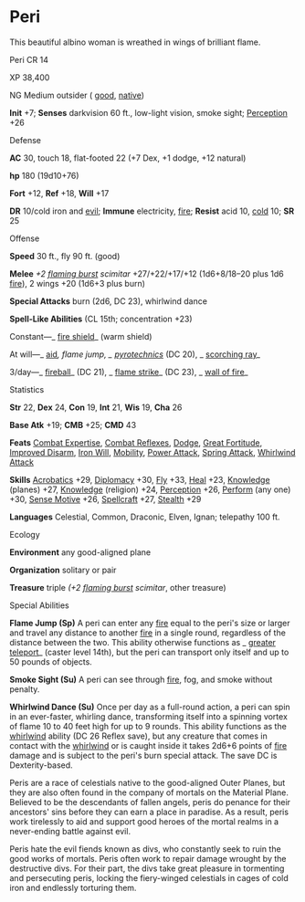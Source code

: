 # Peri

This beautiful albino woman is wreathed in wings of brilliant flame.

Peri CR 14

XP 38,400

NG Medium outsider ( [good](monsters/creatureTypes#_good-subtype), [native](monsters/creatureTypes#_native-subtype))

**Init** +7; **Senses** darkvision 60 ft., low-light vision, smoke sight; [Perception](skills/perception#_perception) +26

Defense

**AC** 30, touch 18, flat-footed 22 (+7 Dex, +1 dodge, +12 natural)

**hp** 180 (19d10+76)

**Fort** +12, **Ref** +18, **Will** +17

**DR** 10/cold iron and [evil](monsters/creatureTypes#_evil-subtype); **Immune** electricity, [fire](monsters/creatureTypes#_fire-subtype); **Resist** acid 10, [cold](monsters/creatureTypes#_cold-subtype) 10; **SR** 25

Offense

**Speed** 30 ft., fly 90 ft. (good)

**Melee** _+2 [flaming burst](magicItems/weapons#_weapons-flaming-burst) scimitar_ +27/+22/+17/+12 (1d6+8/18–20 plus 1d6 [fire](monsters/creatureTypes#_fire-subtype)), 2 wings +20 (1d6+3 plus burn)

**Special Attacks** burn (2d6, DC 23), whirlwind dance

**Spell-Like Abilities** (CL 15th; concentration +23)

Constant—_ [fire shield](spells/fireShield#_fire-shield)_ (warm shield)

At will—_ [aid](spells/aid#_aid)_, _flame jump_, _ [pyrotechnics](spells/pyrotechnics#_pyrotechnics)_ (DC 20), _ [scorching ray](spells/scorchingRay#_scorching-ray)_

3/day—_ [fireball](spells/fireball#_fireball)_ (DC 21), _ [flame strike](spells/flameStrike#_flame-strike)_ (DC 23), _ [wall of fire](spells/wallOfFire#_wall-of-fire)_

Statistics

**Str** 22, **Dex** 24, **Con** 19, **Int** 21, **Wis** 19, **Cha** 26

**Base Atk** +19; **CMB** +25; **CMD** 43

**Feats** [Combat Expertise](feats#_combat-expertise), [Combat Reflexes](feats#_combat-reflexes), [Dodge](feats#_dodge), [Great Fortitude](feats#_great-fortitude), [Improved Disarm](feats#_improved-disarm), [Iron Will](feats#_iron-will), [Mobility](feats#_mobility), [Power Attack](feats#_power-attack), [Spring Attack](feats#_spring-attack), [Whirlwind Attack](feats#_whirlwind-attack)

**Skills** [Acrobatics](skills/acrobatics#_acrobatics) +29, [Diplomacy](skills/diplomacy#_diplomacy) +30, [Fly](skills/fly#_fly) +33, [Heal](skills/heal#_heal) +23, [Knowledge](skills/knowledge#_knowledge) (planes) +27, [Knowledge](skills/knowledge#_knowledge) (religion) +24, [Perception](skills/perception#_perception) +26, [Perform](skills/perform#_perform) (any one) +30, [Sense Motive](skills/senseMotive#_sense-motive) +26, [Spellcraft](skills/spellcraft#_spellcraft) +27, [Stealth](skills/stealth#_stealth) +29

**Languages** Celestial, Common, Draconic, Elven, Ignan; telepathy 100 ft.

Ecology

**Environment** any good-aligned plane

**Organization** solitary or pair

**Treasure** triple _(+2 [flaming burst](magicItems/weapons#_weapons-flaming-burst) scimitar_, other treasure)

Special Abilities

**Flame Jump (Sp)** A peri can enter any [fire](monsters/creatureTypes#_fire-subtype) equal to the peri's size or larger and travel any distance to another [fire](monsters/creatureTypes#_fire-subtype) in a single round, regardless of the distance between the two. This ability otherwise functions as _ [greater teleport](spells/teleport#_teleport-greater)_ (caster level 14th), but the peri can transport only itself and up to 50 pounds of objects.

**Smoke Sight (Su)** A peri can see through [fire](monsters/creatureTypes#_fire-subtype), fog, and smoke without penalty.

**Whirlwind Dance (Su)** Once per day as a full-round action, a peri can spin in an ever-faster, whirling dance, transforming itself into a spinning vortex of flame 10 to 40 feet high for up to 9 rounds. This ability functions as the [whirlwind](monsters/universalMonsterRules#_whirlwind) ability (DC 26 Reflex save), but any creature that comes in contact with the [whirlwind](monsters/universalMonsterRules#_whirlwind) or is caught inside it takes 2d6+6 points of [fire](monsters/creatureTypes#_fire-subtype) damage and is subject to the peri's burn special attack. The save DC is Dexterity-based.

Peris are a race of celestials native to the good-aligned Outer Planes, but they are also often found in the company of mortals on the Material Plane. Believed to be the descendants of fallen angels, peris do penance for their ancestors' sins before they can earn a place in paradise. As a result, peris work tirelessly to aid and support good heroes of the mortal realms in a never-ending battle against evil.

Peris hate the evil fiends known as divs, who constantly seek to ruin the good works of mortals. Peris often work to repair damage wrought by the destructive divs. For their part, the divs take great pleasure in tormenting and persecuting peris, locking the fiery-winged celestials in cages of cold iron and endlessly torturing them.

